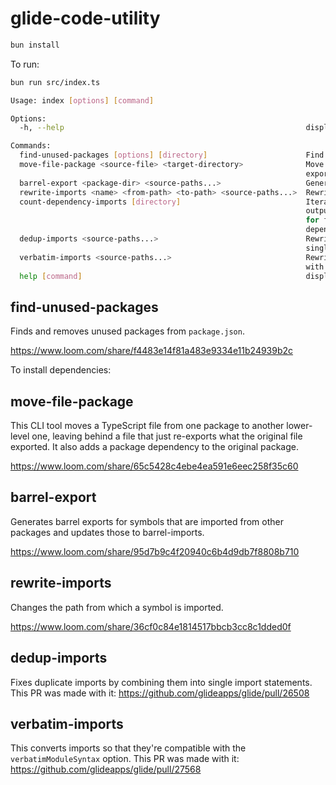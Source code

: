 # glide-code-utility

```bash
bun install
```

To run:

```bash
bun run src/index.ts

Usage: index [options] [command]

Options:
  -h, --help                                                      display help for command

Commands:
  find-unused-packages [options] [directory]                      Find unused packages in a project directory
  move-file-package <source-file> <target-directory>              Move a file to a package directory and update its
                                                                  exports
  barrel-export <package-dir> <source-paths...>                   Generate a barrel export for a package
  rewrite-imports <name> <from-path> <to-path> <source-paths...>  Rewrite import paths in a project
  count-dependency-imports [directory]                            Iterates through each package dependencies with nx
                                                                  output and counts the imports of each one.  Useful
                                                                  for finding instances of light imports where
                                                                  dependencies could be moved.
  dedup-imports <source-paths...>                                 Rewrites multiple imports of the same package to a
                                                                  single import
  verbatim-imports <source-paths...>                              Rewrites imports to use the verbatim import syntax
                                                                  with explicit extensions
  help [command]                                                  display help for command
```

## find-unused-packages

Finds and removes unused packages from `package.json`.

https://www.loom.com/share/f4483e14f81a483e9334e11b24939b2c

To install dependencies:

## move-file-package

This CLI tool moves a TypeScript file from one package to another lower-level
one, leaving behind a file that just re-exports what the original file
exported. It also adds a package dependency to the original package.

https://www.loom.com/share/65c5428c4ebe4ea591e6eec258f35c60

## barrel-export

Generates barrel exports for symbols that are imported from other packages and
updates those to barrel-imports.

https://www.loom.com/share/95d7b9c4f20940c6b4d9db7f8808b710

## rewrite-imports

Changes the path from which a symbol is imported.

https://www.loom.com/share/36cf0c84e1814517bbcb3cc8c1dded0f

## dedup-imports

Fixes duplicate imports by combining them into single import statements.  This
PR was made with it: https://github.com/glideapps/glide/pull/26508

## verbatim-imports

This converts imports so that they're compatible with the
`verbatimModuleSyntax` option.  This PR was made with it:
https://github.com/glideapps/glide/pull/27568